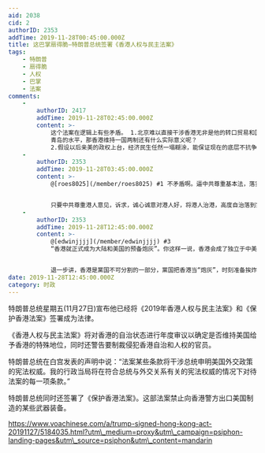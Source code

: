 ```yaml
---
aid: 2038
cid: 2
authorID: 2353
addTime: 2019-11-28T00:45:00.000Z
title: 这巴掌扇得脆—特朗普总统签署《香港人权与民主法案》
tags:
    - 特朗普
    - 扇得脆
    - 人权
    - 巴掌
    - 法案
comments:
    -
        authorID: 2417
        addTime: 2019-11-28T02:45:00.000Z
        content: >-
            这个法案在逻辑上有些矛盾。 1.北京难以直接干涉香港无非是他的转口贸易和国际融资功能无法替代，如果美国把香港的关税政策调整成上海
            青岛的水平，那香港维持一国两制还有什么实际意义呢？
            2.假设以后亲美的政权上台，经济民生任然一塌糊涂，能保证现在的底层不抗争吗？如果抗争了还要不要镇压？那这个算谁的责任？中共还是美国？
    -
        authorID: 2353
        addTime: 2019-11-28T03:45:00.000Z
        content: >-
            @[roes8025](/member/roes8025) #1 不矛盾啊。逼中共尊重基本法，落实普选，成立独立调查，林郑下台…一些。


            只要中共尊重港人意见，诉求，诚心诚意对港人好，将港人治港，高度自治落到实处，不乱来，表现好，“转口贸易和国际融资功能…“就不会受影响，官员就不会被制裁。
    -
        authorID: 2353
        addTime: 2019-11-28T12:45:00.000Z
        content: >-
            @[edwinjjjj](/member/edwinjjjj) #3
            “香港就正式成为大陆和美国的预备炮灰”。你这样一说，香港会成了独立于中美之间的地区，你在宣传港独，是个港独分子。


            退一步讲，香港是黨国不可分割的一部分，黨国把香港当“炮灰”，时刻准备挨炸，送死，毁灭，黨有这么坏吗？你居心叵测，在陷黨不义啊。：)
date: 2019-11-28T12:45:00.000Z
category: 时政
---
```


特朗普总统星期五(11月27日)宣布他已经将《2019年香港人权与民主法案》和《保护香港法案》签署成为法律。

《香港人权与民主法案》将对香港的自治状态进行年度审议以确定是否维持美国给予香港的特殊地位，同时还警告要制裁侵犯香港自治和人权的官员。

特朗普总统在白宫发表的声明中说：“法案某些条款将干涉总统申明美国外交政策的宪法权威。我的行政当局将在符合总统与外交关系有关的宪法权威的情况下对待法案的每一项条款。”

特朗普总统同时还签署了《保护香港法案》。这部法案禁止向香港警方出口美国制造的某些武器装备。

https://www.voachinese.com/a/trump-signed-hong-kong-act-20191127/5184035.html?utm\_medium=proxy&utm\_campaign=psiphon-landing-pages&utm\_source=psiphon&utm\_content=mandarin
